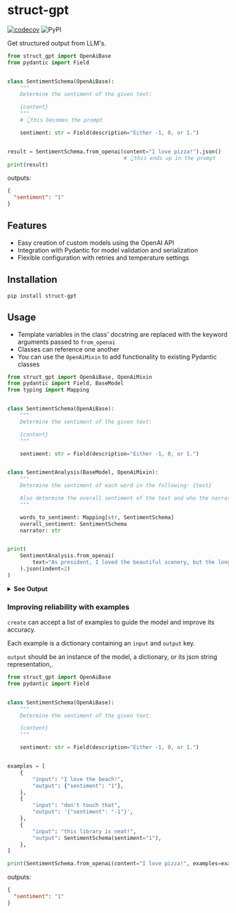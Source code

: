 # struct-gpt

[![codecov](https://codecov.io/gh/knowsuchagency/struct-gpt/branch/main/graph/badge.svg?token=TMUQNTCTDI)](https://codecov.io/gh/knowsuchagency/struct-gpt)
![PyPI](https://img.shields.io/pypi/v/struct-gpt)


Get structured output from LLM's.

```python
from struct_gpt import OpenAiBase
from pydantic import Field


class SentimentSchema(OpenAiBase):
    """
    Determine the sentiment of the given text:

    {content}
    """
    # 👆this becomes the prompt

    sentiment: str = Field(description="Either -1, 0, or 1.")


result = SentimentSchema.from_openai(content="I love pizza!").json()
                                     # 👆this ends up in the prompt
print(result)
```
outputs:
```json
{
  "sentiment": "1"
}
```

## Features

* Easy creation of custom models using the OpenAI API
* Integration with Pydantic for model validation and serialization
* Flexible configuration with retries and temperature settings

## Installation

`pip install struct-gpt`


## Usage

* Template variables in the class' docstring are replaced with the keyword arguments passed to `from_openai`
* Classes can reference one another
* You can use the `OpenAiMixin` to add functionality to existing Pydantic classes

```python
from struct_gpt import OpenAiBase, OpenAiMixin
from pydantic import Field, BaseModel
from typing import Mapping


class SentimentSchema(OpenAiBase):
    """
    Determine the sentiment of the given text:

    {content}
    """

    sentiment: str = Field(description="Either -1, 0, or 1.")


class SentimentAnalysis(BaseModel, OpenAiMixin):
    """
    Determine the sentiment of each word in the following: {text}

    Also determine the overall sentiment of the text and who the narrator is.
    """

    words_to_sentiment: Mapping[str, SentimentSchema]
    overall_sentiment: SentimentSchema
    narrator: str


print(
    SentimentAnalysis.from_openai(
        text="As president, I loved the beautiful scenery, but the long hike was exhausting."
    ).json(indent=2)
)
```
<details>
<summary><b>See Output</b></summary>

```json
{
  "words_to_sentiment": {
    "As": {
      "sentiment": "0"
    },
    "president,": {
      "sentiment": "1"
    },
    "I": {
      "sentiment": "0"
    },
    "loved": {
      "sentiment": "1"
    },
    "the": {
      "sentiment": "0"
    },
    "beautiful": {
      "sentiment": "1"
    },
    "scenery,": {
      "sentiment": "1"
    },
    "but": {
      "sentiment": "-1"
    },
    "long": {
      "sentiment": "-1"
    },
    "hike": {
      "sentiment": "-1"
    },
    "was": {
      "sentiment": "0"
    },
    "exhausting.": {
      "sentiment": "-1"
    }
  },
  "overall_sentiment": {
    "sentiment": "0"
  },
  "narrator": "president"
}
```

</details>

### Improving reliability with examples

`create` can accept a list of examples to guide the model and improve its accuracy. 

Each example is a dictionary containing an `input` and `output` key. 

`output` should be an instance of the model, a dictionary, or its json string representation,.

```python
from struct_gpt import OpenAiBase
from pydantic import Field


class SentimentSchema(OpenAiBase):
    """
    Determine the sentiment of the given text:

    {content}
    """

    sentiment: str = Field(description="Either -1, 0, or 1.")


examples = [
    {
        "input": "I love the beach!",
        "output": {"sentiment": "1"},
    },
    {
        "input": "don't touch that",
        "output": '{"sentiment": "-1"}',
    },
    {
        "input": "this library is neat!",
        "output": SentimentSchema(sentiment="1"),
    },
]

print(SentimentSchema.from_openai(content="I love pizza!", examples=examples).json())
```
outputs:
```json
{
  "sentiment": "1"
}
```
